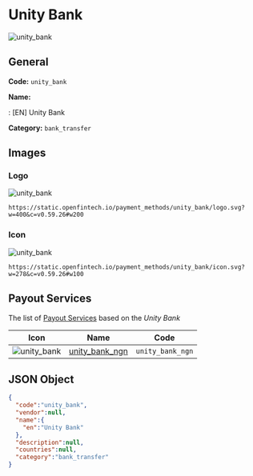 
# Unity Bank 
![unity_bank](https://static.openfintech.io/payment_methods/unity_bank/logo.svg?w=400&c=v0.59.26#w200)  

## General 
**Code:** `unity_bank` 
 
**Name:** 
 
:	[EN] Unity Bank 
 
**Category:** `bank_transfer` 
 

## Images 

### Logo 
![unity_bank](https://static.openfintech.io/payment_methods/unity_bank/logo.svg?w=400&c=v0.59.26#w200)  

```
https://static.openfintech.io/payment_methods/unity_bank/logo.svg?w=400&c=v0.59.26#w200
```  

### Icon 
![unity_bank](https://static.openfintech.io/payment_methods/unity_bank/icon.svg?w=278&c=v0.59.26#w100)  

```
https://static.openfintech.io/payment_methods/unity_bank/icon.svg?w=278&c=v0.59.26#w100
```  

## Payout Services 
 
The list of [Payout Services](/payout-services/) based on the _Unity Bank_ 

|Icon|Name|Code| 
|:---:|:---:|:---:| 
|![unity_bank](https://static.openfintech.io/payout_methods/unity_bank/icon.svg?w=278&c=v0.59.26#w40) |[unity_bank_ngn](/payout-services/unity_bank_ngn/)|`unity_bank_ngn`| 
 

## JSON Object 

```json
{
  "code":"unity_bank",
  "vendor":null,
  "name":{
    "en":"Unity Bank"
  },
  "description":null,
  "countries":null,
  "category":"bank_transfer"
}
```  
